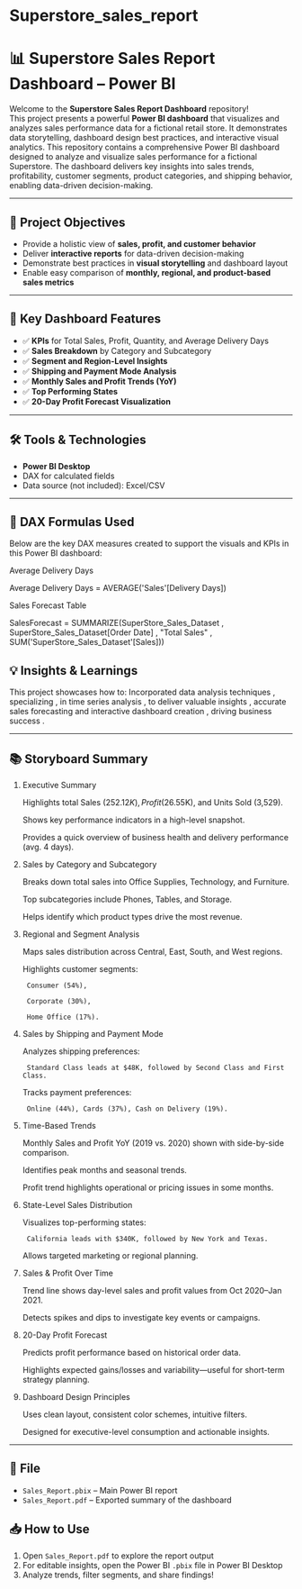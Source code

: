 # Superstore_sales_report

# 📊 Superstore Sales Report Dashboard – Power BI

Welcome to the **Superstore Sales Report Dashboard** repository!  
This project presents a powerful **Power BI dashboard** that visualizes and analyzes sales performance data for a fictional retail store. It demonstrates data storytelling, dashboard design best practices, and interactive visual analytics.
This repository contains a comprehensive Power BI dashboard designed to analyze and visualize sales performance for a fictional Superstore. The dashboard delivers key insights into sales trends, profitability, customer segments, product categories, and shipping behavior, enabling data-driven decision-making.

---

## 🚀 Project Objectives

- Provide a holistic view of **sales, profit, and customer behavior**
- Deliver **interactive reports** for data-driven decision-making
- Demonstrate best practices in **visual storytelling** and dashboard layout
- Enable easy comparison of **monthly, regional, and product-based sales metrics**

---

## 📌 Key Dashboard Features

- ✅ **KPIs** for Total Sales, Profit, Quantity, and Average Delivery Days  
- ✅ **Sales Breakdown** by Category and Subcategory  
- ✅ **Segment and Region-Level Insights**  
- ✅ **Shipping and Payment Mode Analysis**  
- ✅ **Monthly Sales and Profit Trends (YoY)**  
- ✅ **Top Performing States**  
- ✅ **20-Day Profit Forecast Visualization**

---

## 🛠 Tools & Technologies

- **Power BI Desktop**
- DAX for calculated fields
- Data source (not included): Excel/CSV

---
## 📐 DAX Formulas Used

Below are the key DAX measures created to support the visuals and KPIs in this Power BI dashboard:

Average Delivery Days

Average Delivery Days = AVERAGE('Sales'[Delivery Days])

Sales Forecast Table

SalesForecast = SUMMARIZE(SuperStore_Sales_Dataset , SuperStore_Sales_Dataset[Order Date] , "Total Sales" , SUM('SuperStore_Sales_Dataset'[Sales]))

## 💡 Insights & Learnings

This project showcases how to:
Incorporated data analysis techniques , specializing , in time series analysis , to deliver valuable insights , accurate sales forecasting and interactive dashboard creation , driving business success . 

---

## 📚 Storyboard Summary

 1. Executive Summary

    Highlights total Sales ($252.12K), Profit ($26.55K), and Units Sold (3,529).

    Shows key performance indicators in a high-level snapshot.

    Provides a quick overview of business health and delivery performance (avg. 4 days).

2. Sales by Category and Subcategory

    Breaks down total sales into Office Supplies, Technology, and Furniture.

    Top subcategories include Phones, Tables, and Storage.

    Helps identify which product types drive the most revenue.
   
3. Regional and Segment Analysis

    Maps sales distribution across Central, East, South, and West regions.

    Highlights customer segments:

        Consumer (54%),

        Corporate (30%),

        Home Office (17%).

4. Sales by Shipping and Payment Mode

    Analyzes shipping preferences:

        Standard Class leads at $48K, followed by Second Class and First Class.

    Tracks payment preferences:

        Online (44%), Cards (37%), Cash on Delivery (19%).

5. Time-Based Trends

    Monthly Sales and Profit YoY (2019 vs. 2020) shown with side-by-side comparison.

    Identifies peak months and seasonal trends.

    Profit trend highlights operational or pricing issues in some months.

6. State-Level Sales Distribution

    Visualizes top-performing states:

        California leads with $340K, followed by New York and Texas.

    Allows targeted marketing or regional planning.

7. Sales & Profit Over Time

    Trend line shows day-level sales and profit values from Oct 2020–Jan 2021.

    Detects spikes and dips to investigate key events or campaigns.

8. 20-Day Profit Forecast

    Predicts profit performance based on historical order data.

    Highlights expected gains/losses and variability—useful for short-term strategy planning.

9. Dashboard Design Principles

    Uses clean layout, consistent color schemes, intuitive filters.

    Designed for executive-level consumption and actionable insights.

---
## 📁 File

- `Sales_Report.pbix` – Main Power BI report
- `Sales_Report.pdf` – Exported summary of the dashboard

## 📥 How to Use

1. Open `Sales_Report.pdf` to explore the report output  
2. For editable insights, open the Power BI `.pbix` file in Power BI Desktop  
3. Analyze trends, filter segments, and share findings!



